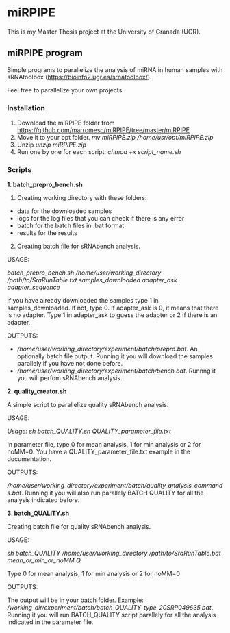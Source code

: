 # miRPIPE

This is my Master Thesis project at the University of Granada (UGR).

## miRPIPE program

Simple programs to parallelize the analysis of miRNA in human samples with sRNAtoolbox (https://bioinfo2.ugr.es/srnatoolbox/). 

Feel free to parallelize your own projects.

### Installation

1. Download the miRPIPE folder from https://github.com/marromesc/miRPIPE/tree/master/miRPIPE
2. Move it to your opt folder. *mv miRPIPE.zip /home/usr/opt/miRPIPE.zip*
3. Unzip *unzip miRPIPE.zip*
4. Run one by one for each script: *chmod +x script_name.sh*

### Scripts

**1. batch_prepro_bench.sh**

1. Creating working directory with these folders: 
- data for the downloaded samples
- logs for the log files that you can check if there is any error
- batch for the batch files in .bat format
- results for the results

2. Creating batch file for sRNAbench analysis.

USAGE:

*batch_prepro_bench.sh /home/user/working_directory /path/to/SraRunTable.txt samples_downloaded adapter_ask adapter_sequence*

If you have already downloaded the samples type 1 in samples_downloaded. If not, type 0.
If adapter_ask is 0, it means that there is no adapter. Type 1 in adapter_ask to guess the adapter or 2 if there is an adapter.

OUTPUTS: 

- */home/user/working_directory/experiment/batch/prepro.bat*. An optionally batch file output. Running it you will download the samples parallely if you have not done before. 
- */home/user/working_directory/experiment/batch/bench.bat*. Runnng it you will perfom sRNAbench analysis. 

**2. quality_creator.sh**

A simple script to parallelize quality sRNAbench analysis.

USAGE:

*Usage: sh batch_QUALITY.sh QUALITY_parameter_file.txt*

In parameter file, type 0 for mean analysis, 1 for min analysis or 2 for noMM=0. You have a QUALITY_parameter_file.txt example in the documentation.

OUTPUTS:

*/home/user/working_directory/experiment/batch/quality_analysis_commands.bat*. Running it you will also run parallely BATCH QUALITY for all the analysis indicated before.

**3. batch_QUALITY.sh**

Creating batch file for quality sRNAbench analysis.

USAGE:

*sh batch_QUALITY /home/user/working_directory /path/to/SraRunTable.bat mean_or_min_or_noMM Q*

Type 0 for mean analysis, 1 for min analysis or 2 for noMM=0

OUTPUTS: 

The output will be in your batch folder. Example: */working_dir/experiment/batch/batch_QUALITY_type_20SRP049635.bat*. Running it you will run BATCH_QUALITY script parallely for all the analysis indicated in the parameter file.

